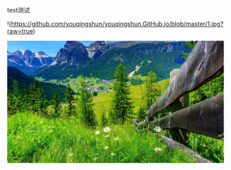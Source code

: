 test测试

!(https://github.com/youqingshun/youqingshun.GitHub.io/blob/master/1.jpg?raw=true)


![测试图片](https://github.com/youqingshun/youqingshun.GitHub.io/blob/master/1.jpg?raw=true)